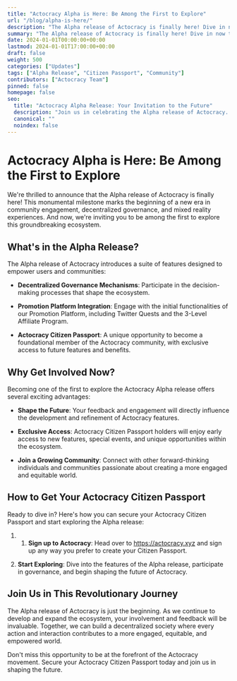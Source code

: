 ```yaml
---
title: "Actocracy Alpha is Here: Be Among the First to Explore"
url: "/blog/alpha-is-here/"
description: "The Alpha release of Actocracy is finally here! Dive in now to become one of the first to obtain your Actocracy Citizen Passport and shape the future of this revolutionary ecosystem."
summary: "The Alpha release of Actocracy is finally here! Dive in now to become one of the first to obtain your Actocracy Citizen Passport and shape the future of this revolutionary ecosystem."
date: 2024-01-01T00:00:00+00:00
lastmod: 2024-01-01T17:00:00+00:00
draft: false
weight: 500
categories: ["Updates"]
tags: ["Alpha Release", "Citizen Passport", "Community"]
contributors: ["Actocracy Team"]
pinned: false
homepage: false
seo:
  title: "Actocracy Alpha Release: Your Invitation to the Future"
  description: "Join us in celebrating the Alpha release of Actocracy. Secure your Citizen Passport today and be part of shaping a decentralized, engaged, and equitable world."
  canonical: ""
  noindex: false
---
```


# Actocracy Alpha is Here: Be Among the First to Explore

We're thrilled to announce that the Alpha release of Actocracy is finally here! This monumental milestone marks the beginning of a new era in community engagement, decentralized governance, and mixed reality experiences. And now, we're inviting you to be among the first to explore this groundbreaking ecosystem.

## What's in the Alpha Release?

The Alpha release of Actocracy introduces a suite of features designed to empower users and communities:

- **Decentralized Governance Mechanisms**: Participate in the decision-making processes that shape the ecosystem.

- **Promotion Platform Integration**: Engage with the initial functionalities of our Promotion Platform, including Twitter Quests and the 3-Level Affiliate Program.
- **Actocracy Citizen Passport**: A unique opportunity to become a foundational member of the Actocracy community, with exclusive access to future features and benefits.

## Why Get Involved Now?

Becoming one of the first to explore the Actocracy Alpha release offers several exciting advantages:

- **Shape the Future**: Your feedback and engagement will directly influence the development and refinement of Actocracy features.

- **Exclusive Access**: Actocracy Citizen Passport holders will enjoy early access to new features, special events, and unique opportunities within the ecosystem.

- **Join a Growing Community**: Connect with other forward-thinking individuals and communities passionate about creating a more engaged and equitable world.

## How to Get Your Actocracy Citizen Passport

Ready to dive in? Here's how you can secure your Actocracy Citizen Passport and start exploring the Alpha release:

1. 1. **Sign up to Actocracy**: Head over to <a href="https://actocracy.xyz/i/1" target="_blank">https://actocracy.xyz</a> and sign up any way you prefer to create your Citizen Passport.

2. **Start Exploring**: Dive into the features of the Alpha release, participate in governance, and begin shaping the future of Actocracy.

## Join Us in This Revolutionary Journey

The Alpha release of Actocracy is just the beginning. As we continue to develop and expand the ecosystem, your involvement and feedback will be invaluable. Together, we can build a decentralized society where every action and interaction contributes to a more engaged, equitable, and empowered world.

Don't miss this opportunity to be at the forefront of the Actocracy movement. Secure your Actocracy Citizen Passport today and join us in shaping the future.
